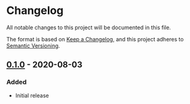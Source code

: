 # Changelog

All notable changes to this project will be documented in this file.

The format is based on [Keep a Changelog](https://keepachangelog.com/en/1.0.0/), and this project adheres to [Semantic Versioning](https://semver.org/spec/v2.0.0.html).

## [0.1.0] - 2020-08-03

### Added

- Initial release

[0.1.0]: https://github.com/TheLastZombie/spm/releases/tag/0.1.0
